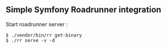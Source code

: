 ## Simple Symfony Roadrunner integration

Start roadrunner server : 
```console
$ ./vendor/bin/rr get-binary
$ ./rr serve -v -d
```
